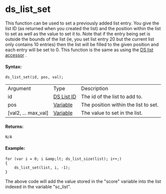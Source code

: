 # ds_list_set

This function can be used to set a previously added list entry. You give
the list ID (as returned when you created the list) and the position
within the list to set as well as the value to set it to. Note that if
the entry being set is outside the bounds of the list (ie, you set list
entry 20 but the current list only contains 10 entries) then the list
will be filled to the given position and each entry will be set to 0.
This function is the same as using the [DS list
accessor](../../../GML_Overview/Accessors) .

#### Syntax:

``` gml
ds_list_set(id, pos, val);
```

|                       |                                                                                                             |                                      |
|-----------------------|-------------------------------------------------------------------------------------------------------------|--------------------------------------|
| Argument              | Type                                                                                                        | Description                          |
| id                    |  [DS List ID](../../../../../GameMaker_Language/GML_Reference/Data_Structures/DS_Lists/ds_list_create)  | The id of the list to add to.        |
| pos                   |  [Variable](../../../../../GameMaker_Language/GML_Overview/Data_Types#variable)                         | The position within the list to set. |
| \[val2, ... max_val\] |  [Variable](../../../../../GameMaker_Language/GML_Overview/Data_Types#variable)                         | The value to set in the list.        |

#### Returns:

``` gml
N/A
```

#### Example:

``` gml
for (var i = 0; i &amp;lt; ds_list_size(list); i++;)
{
    ds_list_set(list, i, -1);
}
```

The above code will add the value stored in the "score" variable into
the list indexed in the variable "sc_list".
